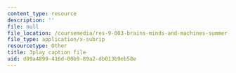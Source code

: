 ```yaml
---
content_type: resource
description: ''
file: null
file_location: /coursemedia/res-9-003-brains-minds-and-machines-summer-course-summer-2015/d09a4899416d00b989a2db013b9eb58e_qTVDxXBK5A.srt
file_type: application/x-subrip
resourcetype: Other
title: 3play caption file
uid: d09a4899-416d-00b9-89a2-db013b9eb58e
---
```

